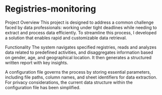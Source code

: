 # Registries-monitoring

Project Overview
This project is designed to address a common challenge faced by data professionals: working under tight deadlines while needing to extract and process data efficiently. To streamline this process, I developed a solution that enables rapid and customizable data retrieval.

Functionality
The system navigates specified registries, reads and analyzes data related to predefined activities, and disaggregates information based on gender, age, and geographical location. It then generates a structured written report with key insights.

A configuration file governs the process by storing essential parameters, including file paths, column names, and sheet identifiers for data extraction. For privacy considerations, the current data structure within the configuration file has been simplified.
